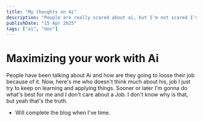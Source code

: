 ```yaml
---
title: "My thoughts on Ai"
description: "People are really scared about ai, but I'm not scared I'm trying to maximize my work with Ai. Here's how."
publishDate: "15 Apr 2025"
tags: ["ai", "dev"]
---
```


# Maximizing your work with Ai

People have been talking about Ai and how are they going to loose their job because of it. Now, here's me who doesn't think much about his, job I just try to keep on learning and applying things. Sooner or later I'm gonna do what's best for me and I don't care about a Job. I don't know why is that, but yeah that's the truth.

- Will complete the blog when I've time.

